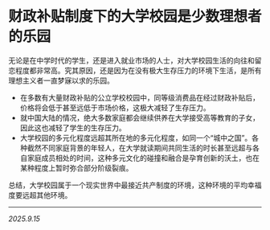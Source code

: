 # 财政补贴制度下的大学校园是少数理想者的乐园

无论是在中学时代的学生，还是进入就业市场的人士，对大学校园生活的向往和留恋程度都非常高。究其原因，还是因为在没有极大生存压力的环境下生活，是所有理想主义者一直梦寐以求的乐园。

- 在多数有大量财政补贴的公立学校校园中，同等级消费品在经过财政补贴后，价格将会低于甚至远低于市场价格，这极大减轻了生存压力。
- 就中国大陆的情况，绝大多数家庭都会继续供养在大学接受高等教育的子女，因此这也减轻了学生的生存压力。
- 大学校园的多元化程度远超其所在地的多元化程度，如同一个“城中之国”。各种截然不同家庭背景的年轻人，在大学就读期间共同生活的时长甚至远超与各自家庭成员相处的时间，这种多元文化的碰撞和融合是孕育创新的沃土，也在某种程度上暂时弥合部分阶级裂痕。

总结，大学校园属于一个现实世界中最接近共产制度的环境，这种环境的平均幸福度要远超其他环境。

---

*2025.9.15*
